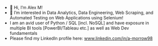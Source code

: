 - 👋 Hi, I’m Alex M! 
- 👀 I’m interested in Data Analytics, Data Engineering, Web Scraping, and Automated Testing on Web Applications using Selenium!
- I am an avid user of Python / SQL [incl. NoSQL] and have exposure in multiple BI tools [PowerBI/Tableau etc.] as well as Web Dev fundamentals
- Please find my LinkedIn profile here: www.linkedin.com/in/a-morrow98

<!---
a-morrow/a-morrow is a ✨ special ✨ repository because its `README.md` (this file) appears on your GitHub profile.
You can click the Preview link to take a look at your changes.
--->

